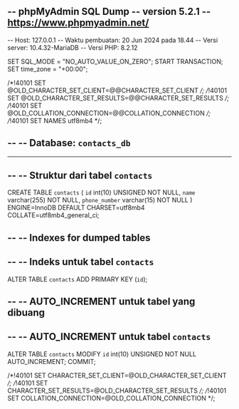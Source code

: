 -- phpMyAdmin SQL Dump
-- version 5.2.1
-- https://www.phpmyadmin.net/
--
-- Host: 127.0.0.1
-- Waktu pembuatan: 20 Jun 2024 pada 18.44
-- Versi server: 10.4.32-MariaDB
-- Versi PHP: 8.2.12

SET SQL_MODE = "NO_AUTO_VALUE_ON_ZERO";
START TRANSACTION;
SET time_zone = "+00:00";


/*!40101 SET @OLD_CHARACTER_SET_CLIENT=@@CHARACTER_SET_CLIENT */;
/*!40101 SET @OLD_CHARACTER_SET_RESULTS=@@CHARACTER_SET_RESULTS */;
/*!40101 SET @OLD_COLLATION_CONNECTION=@@COLLATION_CONNECTION */;
/*!40101 SET NAMES utf8mb4 */;

--
-- Database: `contacts_db`
--

-- --------------------------------------------------------

--
-- Struktur dari tabel `contacts`
--

CREATE TABLE `contacts` (
  `id` int(10) UNSIGNED NOT NULL,
  `name` varchar(255) NOT NULL,
  `phone_number` varchar(15) NOT NULL
) ENGINE=InnoDB DEFAULT CHARSET=utf8mb4 COLLATE=utf8mb4_general_ci;

--
-- Indexes for dumped tables
--

--
-- Indeks untuk tabel `contacts`
--
ALTER TABLE `contacts`
  ADD PRIMARY KEY (`id`);

--
-- AUTO_INCREMENT untuk tabel yang dibuang
--

--
-- AUTO_INCREMENT untuk tabel `contacts`
--
ALTER TABLE `contacts`
  MODIFY `id` int(10) UNSIGNED NOT NULL AUTO_INCREMENT;
COMMIT;

/*!40101 SET CHARACTER_SET_CLIENT=@OLD_CHARACTER_SET_CLIENT */;
/*!40101 SET CHARACTER_SET_RESULTS=@OLD_CHARACTER_SET_RESULTS */;
/*!40101 SET COLLATION_CONNECTION=@OLD_COLLATION_CONNECTION */;
